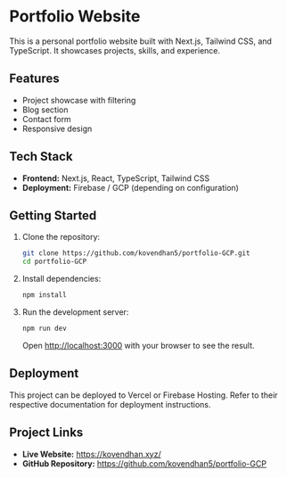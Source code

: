 # Portfolio Website

This is a personal portfolio website built with Next.js, Tailwind CSS, and TypeScript. It showcases projects, skills, and experience.

## Features
   
*   Project showcase with filtering
*   Blog section
*   Contact form
*   Responsive design

## Tech Stack

*   **Frontend:** Next.js, React, TypeScript, Tailwind CSS
*   **Deployment:** Firebase / GCP (depending on configuration)

## Getting Started

1.  Clone the repository:
    ```bash
    git clone https://github.com/kovendhan5/portfolio-GCP.git
    cd portfolio-GCP
    ```
2.  Install dependencies:
    ```bash
    npm install
    ```
3.  Run the development server:
    ```bash
    npm run dev
    ```
    Open [http://localhost:3000](http://localhost:3000) with your browser to see the result.

## Deployment

This project can be deployed to Vercel or Firebase Hosting. Refer to their respective documentation for deployment instructions.

## Project Links

*   **Live Website:** https://kovendhan.xyz/
*   **GitHub Repository:** https://github.com/kovendhan5/portfolio-GCP
